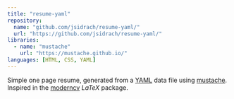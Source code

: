 ```yaml
---
title: "resume-yaml"
repository:
  name: "github.com/jsidrach/resume-yaml/"
  url: "https://github.com/jsidrach/resume-yaml/"
libraries:
  - name: "mustache"
    url: "https://mustache.github.io/"
languages: [HTML, CSS, YAML]
---
```

Simple one page resume, generated from a [YAML](http://www.yaml.org/) data file using [mustache](https://mustache.github.io/).
Inspired in the [moderncv](https://www.ctan.org/tex-archive/macros/latex/contrib/moderncv/) *LaTeX* package.
